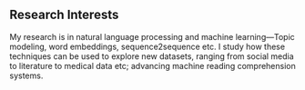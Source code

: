 ## Research Interests

My research is in natural language processing and machine learning—Topic modeling, word embeddings, sequence2sequence etc. I study how these techniques can be used to explore new datasets, ranging from social media to literature to medical data etc; advancing machine reading comprehension systems.

